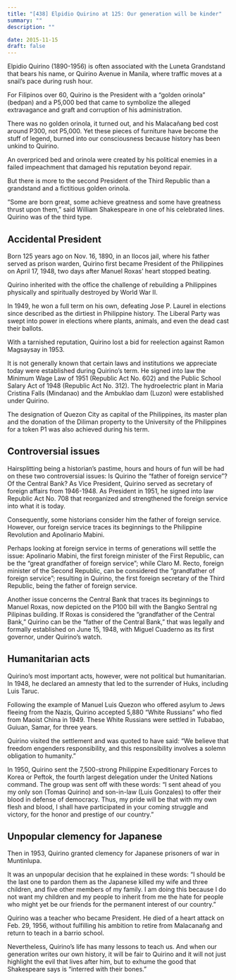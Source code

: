 ```yaml
---
title: "[438] Elpidio Quirino at 125: Our generation will be kinder"
summary: ""
description: ""

date: 2015-11-15
draft: false
---
```


Elpidio Quirino (1890-1956) is often associated with the Luneta Grandstand that bears his name, or Quirino Avenue in Manila, where traffic moves at a snail’s pace during rush hour.

For Filipinos over 60, Quirino is the President with a “golden orinola” (bedpan) and a P5,000 bed that came to symbolize the alleged extravagance and graft and corruption of his administration.

There was no golden orinola, it turned out, and his Malacañang bed cost around P300, not P5,000. Yet these pieces of furniture have become the stuff of legend, burned into our consciousness because history has been unkind to Quirino.

An overpriced bed and orinola were created by his political enemies in a failed impeachment that damaged his reputation beyond repair.

But there is more to the second President of the Third Republic than a grandstand and a fictitious golden orinola.

“Some are born great, some achieve greatness and some have greatness thrust upon them,” said William Shakespeare in one of his celebrated lines. Quirino was of the third type.

## Accidental President

Born 125 years ago on Nov. 16, 1890, in an Ilocos jail, where his father served as prison warden, Quirino first became President of the Philippines on April 17, 1948, two days after Manuel Roxas’ heart stopped beating.

Quirino inherited with the office the challenge of rebuilding a Philippines physically and spiritually destroyed by World War II.

In 1949, he won a full term on his own, defeating Jose P. Laurel in elections since described as the dirtiest in Philippine history. The Liberal Party was swept into power in elections where plants, animals, and even the dead cast their ballots.

With a tarnished reputation, Quirino lost a bid for reelection against Ramon Magsaysay in 1953.

It is not generally known that certain laws and institutions we appreciate today were established during Quirino’s term. He signed into law the Minimum Wage Law of 1951 (Republic Act No. 602) and the Public School Salary Act of 1948 (Republic Act No. 312). The hydroelectric plant in Maria Cristina Falls (Mindanao) and the Ambuklao dam (Luzon) were established under Quirino.

The designation of Quezon City as capital of the Philippines, its master plan and the donation of the Diliman property to the University of the Philippines for a token P1 was also achieved during his term.

## Controversial issues

Hairsplitting being a historian’s pastime, hours and hours of fun will be had on these two controversial issues: Is Quirino the “father of foreign service”? Of the Central Bank? As Vice President, Quirino served as secretary of foreign affairs from 1946-1948. As President in 1951, he signed into law Republic Act No. 708 that reorganized and strengthened the foreign service into what it is today.

Consequently, some historians consider him the father of foreign service. However, our foreign service traces its beginnings to the Philippine Revolution and Apolinario Mabini.

Perhaps looking at foreign service in terms of generations will settle the issue: Apolinario Mabini, the first foreign minister of the First Republic, can be the “great grandfather of foreign service”; while Claro M. Recto, foreign minister of the Second Republic, can be considered the “grandfather of foreign service”; resulting in Quirino, the first foreign secretary of the Third Republic, being the father of foreign service.

Another issue concerns the Central Bank that traces its beginnings to Manuel Roxas, now depicted on the P100 bill with the Bangko Sentral ng Pilipinas building. If Roxas is considered the “grandfather of the Central Bank,” Quirino can be the “father of the Central Bank,” that was legally and formally established on June 15, 1948, with Miguel Cuaderno as its first governor, under Quirino’s watch.

## Humanitarian acts

Quirino’s most important acts, however, were not political but humanitarian. In 1948, he declared an amnesty that led to the surrender of Huks, including Luis Taruc.

Following the example of Manuel Luis Quezon who offered asylum to Jews fleeing from the Nazis, Quirino accepted 5,880 “White Russians” who fled from Maoist China in 1949. These White Russians were settled in Tubabao, Guiuan, Samar, for three years.

Quirino visited the settlement and was quoted to have said: “We believe that freedom engenders responsibility, and this responsibility involves a solemn obligation to humanity.”

In 1950, Quirino sent the 7,500-strong Philippine Expeditionary Forces to Korea or Peftok, the fourth largest delegation under the United Nations command. The group was sent off with these words: “I sent ahead of you my only son (Tomas Quirino) and son-in-law (Luis Gonzales) to offer their blood in defense of democracy. Thus, my pride will be that with my own flesh and blood, I shall have participated in your coming struggle and victory, for the honor and prestige of our country.”

## Unpopular clemency for Japanese

Then in 1953, Quirino granted clemency for Japanese prisoners of war in Muntinlupa.

It was an unpopular decision that he explained in these words: “I should be the last one to pardon them as the Japanese killed my wife and three children, and five other members of my family. I am doing this because I do not want my children and my people to inherit from me the hate for people who might yet be our friends for the permanent interest of our country.”

Quirino was a teacher who became President. He died of a heart attack on Feb. 29, 1956, without fulfilling his ambition to retire from Malacanañg and return to teach in a barrio school.

Nevertheless, Quirino’s life has many lessons to teach us. And when our generation writes our own history, it will be fair to Quirino and it will not just highlight the evil that lives after him, but to exhume the good that Shakespeare says is “interred with their bones.”

